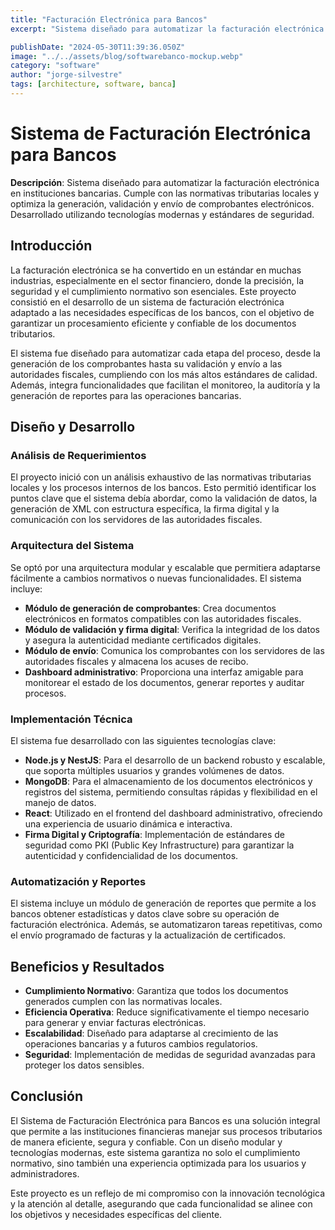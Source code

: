 ```yaml
---
title: "Facturación Electrónica para Bancos"
excerpt: "Sistema diseñado para automatizar la facturación electrónica en instituciones bancarias, cumpliendo con normativas tributarias y optimizando la generación, validación y envío de comprobantes electrónicos. Implementado con Node.js, React y MongoDB."

publishDate: "2024-05-30T11:39:36.050Z"
image: "../../assets/blog/softwarebanco-mockup.webp"
category: "software"
author: "jorge-silvestre"
tags: [architecture, software, banca]
---
```


# Sistema de Facturación Electrónica para Bancos

**Descripción**: Sistema diseñado para automatizar la facturación electrónica en instituciones bancarias. Cumple con las normativas tributarias locales y optimiza la generación, validación y envío de comprobantes electrónicos. Desarrollado utilizando tecnologías modernas y estándares de seguridad.

## Introducción

La facturación electrónica se ha convertido en un estándar en muchas industrias, especialmente en el sector financiero, donde la precisión, la seguridad y el cumplimiento normativo son esenciales. Este proyecto consistió en el desarrollo de un sistema de facturación electrónica adaptado a las necesidades específicas de los bancos, con el objetivo de garantizar un procesamiento eficiente y confiable de los documentos tributarios.

El sistema fue diseñado para automatizar cada etapa del proceso, desde la generación de los comprobantes hasta su validación y envío a las autoridades fiscales, cumpliendo con los más altos estándares de calidad. Además, integra funcionalidades que facilitan el monitoreo, la auditoría y la generación de reportes para las operaciones bancarias.

## Diseño y Desarrollo

### Análisis de Requerimientos

El proyecto inició con un análisis exhaustivo de las normativas tributarias locales y los procesos internos de los bancos. Esto permitió identificar los puntos clave que el sistema debía abordar, como la validación de datos, la generación de XML con estructura específica, la firma digital y la comunicación con los servidores de las autoridades fiscales.

### Arquitectura del Sistema

Se optó por una arquitectura modular y escalable que permitiera adaptarse fácilmente a cambios normativos o nuevas funcionalidades. El sistema incluye:

- **Módulo de generación de comprobantes**: Crea documentos electrónicos en formatos compatibles con las autoridades fiscales.
- **Módulo de validación y firma digital**: Verifica la integridad de los datos y asegura la autenticidad mediante certificados digitales.
- **Módulo de envío**: Comunica los comprobantes con los servidores de las autoridades fiscales y almacena los acuses de recibo.
- **Dashboard administrativo**: Proporciona una interfaz amigable para monitorear el estado de los documentos, generar reportes y auditar procesos.

### Implementación Técnica

El sistema fue desarrollado con las siguientes tecnologías clave:

- **Node.js y NestJS**: Para el desarrollo de un backend robusto y escalable, que soporta múltiples usuarios y grandes volúmenes de datos.
- **MongoDB**: Para el almacenamiento de los documentos electrónicos y registros del sistema, permitiendo consultas rápidas y flexibilidad en el manejo de datos.
- **React**: Utilizado en el frontend del dashboard administrativo, ofreciendo una experiencia de usuario dinámica e interactiva.
- **Firma Digital y Criptografía**: Implementación de estándares de seguridad como PKI (Public Key Infrastructure) para garantizar la autenticidad y confidencialidad de los documentos.

### Automatización y Reportes

El sistema incluye un módulo de generación de reportes que permite a los bancos obtener estadísticas y datos clave sobre su operación de facturación electrónica. Además, se automatizaron tareas repetitivas, como el envío programado de facturas y la actualización de certificados.

## Beneficios y Resultados

- **Cumplimiento Normativo**: Garantiza que todos los documentos generados cumplen con las normativas locales.
- **Eficiencia Operativa**: Reduce significativamente el tiempo necesario para generar y enviar facturas electrónicas.
- **Escalabilidad**: Diseñado para adaptarse al crecimiento de las operaciones bancarias y a futuros cambios regulatorios.
- **Seguridad**: Implementación de medidas de seguridad avanzadas para proteger los datos sensibles.

## Conclusión

El Sistema de Facturación Electrónica para Bancos es una solución integral que permite a las instituciones financieras manejar sus procesos tributarios de manera eficiente, segura y confiable. Con un diseño modular y tecnologías modernas, este sistema garantiza no solo el cumplimiento normativo, sino también una experiencia optimizada para los usuarios y administradores.

Este proyecto es un reflejo de mi compromiso con la innovación tecnológica y la atención al detalle, asegurando que cada funcionalidad se alinee con los objetivos y necesidades específicas del cliente.